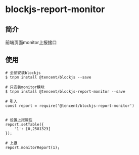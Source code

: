 # blockjs-report-monitor

## 简介
前端页面monitor上报接口

## 使用
```
# 全部安装blockjs
$ tnpm install @tencent/blockjs --save

# 只安装monitor模块
$ tnpm install @tencent/blockjs-report-monitor --save

# 引入
const report = require('@tencent/blockjs-report-monitor')


# 设置上报属性
report.setTable({
    '1': [0,2581323]
});

# 上报
report.monitorReport(1);
```